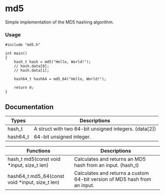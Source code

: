 md5
======
Simple implementation of the MD5 hashing algorithm.

### Usage
```
#include "md5.h"

int main()
{
	hash_t hash = md5("Hello, World!");
	// hash.data[0];
	// hash.data[1];
	
	hash64_t hash64 = md5_64("Hello, World!");

	return 0;
}
```

## Documentation
  
| Types | Descriptions |
| --- | --- |
| hash_t | A struct with two 64-bit unsigned integers. (data[2]) |
| hash64_t | 64-bit unsigned integer. |

| Functions | Descriptions |
| --- | --- |
| hash_t md5(const void *input, size_t len) | Calculates and returns an MD5 hash from an input. (hash_t) |
| hash64_t md5_64(const void *input, size_t len) | Calculates and returns a custom 64-bit version of MD5 hash from an input. |

